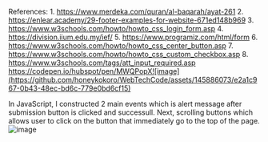 References:
	1. https://www.merdeka.com/quran/al-baqarah/ayat-261
	2. https://enlear.academy/29-footer-examples-for-website-671ed148b969
	3. https://www.w3schools.com/howto/howto_css_login_form.asp
	4. https://division.iium.edu.my/ief/
	5. https://www.programiz.com/html/form
	6. https://www.w3schools.com/howto/howto_css_center_button.asp
	7. https://www.w3schools.com/howto/howto_css_custom_checkbox.asp
	8. https://www.w3schools.com/tags/att_input_required.asp
https://codepen.io/hubspot/pen/MWQPopX![image](https://github.com/honeykokoro/WebTechCode/assets/145886073/e2a1c967-0b43-48ec-bd6c-779e0bd6cf15)


In JavaScript, I constructed 2 main events which is alert message after submission button is clicked and successull. Next, scrolling buttons which allows user to click on the button that immediately go to the top of the page.![image](https://github.com/honeykokoro/WebTechCode/assets/145886073/494f0cc4-de71-4ebd-8751-3275bfab50cb)
